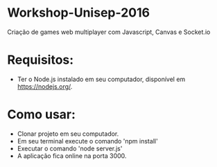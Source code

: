 # Workshop-Unisep-2016
Criação de games web multiplayer com Javascript, Canvas e Socket.io

# Requisitos:
- Ter o Node.js instalado em seu computador, disponível em https://nodejs.org/.

# Como usar:

- Clonar projeto em seu computador.
- Em seu terminal execute o comando 'npm install'
- Executar o comando 'node server.js'
- A aplicação fica online na porta 3000.
